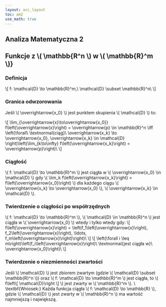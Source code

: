 ```yaml
---
layout: acc_layout
toc: am2
use_math: true 
---
```


Analiza Matematyczna 2
---
## Funkcje z \\( \mathbb{R^n \\) w \\( \mathbb{R}^m \\)}

### Definicja
\\\[ f: \mathcal{D} \to \mathbb{R}^m,\ \mathcal{D} \subset \mathbb{R}^n\ \\]

### Granica odwzorowania

Jeśli \\( \overrightarrow{x_0} \\) jest punktem skupienia \\( \mathcal{D} \\) to:

\\\[ \lim_{\overrightarrow{x}\to\overrightarrow{x_0}} f\left(\overrightarrow{x}\right) = \overrightarrow{p} \in \mathbb{R}^n \iff \left(\forall\ \textnormal{ciąg}\ \overrightarrow{x_k} \to \overrightarrow{x_0}, \overrightarrow{x_k} \in \mathcal{D} \right)\left(\lim_{k\to\infty} f\left(\overrightarrow{x_k}\right) = \overrightarrow{p}\right)\ \\]

### Ciągłość

\\( f: \mathcal{D} \to \mathbb{R}^m \\) jest ciągła w \\( \overrightarrow{x_0} \in \mathcal{D} \\) gdy \\( \lim_k f\left(\overrightarrow{x_k}\right) = f\left(\overrightarrow{x_0}\right) \\) dla każdego ciągu \\( \overrightarrow{x_k} \to \overrightarrow{x_0} \\), \\( \overrightarrow{x_k} \in \mathcal{D} \\).

### Twierdzenie o ciągłości po współrzędnych

\\( f: \mathcal{D} \to \mathbb{R}^m \\), \\( \mathcal{D} \in \mathbb{R}^n \\) jest ciągła w \\( \overrightarrow{x_0} \\) wtedy i tylko wtedy gdy:
\\\[ f\left(\overrightarrow{x}\right) = \left(f_1\left(\overrightarrow{x}\right), f_2\left(\overrightarrow{x}\right), \ldots, f_m\left(\overrightarrow{x}\right)\right)\ \\]
\\\[ \left(\forall i \leq m\right)\left(f_i\left(\overrightarrow{x}\right)\ \textnormal{jest ciągła w}\ \overrightarrow{x_0}\right)\ \\]

### Twierdzenie o niezmienności zwartości

Jeśli \\( \mathcal{D} \\) jest zbiorem zwartym (gdzie \\( \mathcal{D} \subset \mathbb{R}^n \\)) oraz \\( f: \mathcal{D} \to \mathbb{R}^m \\) jest ciągła, to \\( f\left\\[ \mathcal{D}\right \\] \\) jest zwarty w \\( \mathbb{R}^m \\). \\\
\textbf{Wniosek:} Każda funkcja ciągła \\( f: \mathcal{D} \to \mathbb{R} \\), gdzie \\( \mathcal{D} \\) jest zwarty w \\( \mathbb{R}^n \\) ma wartość najmniejszą i największą.
